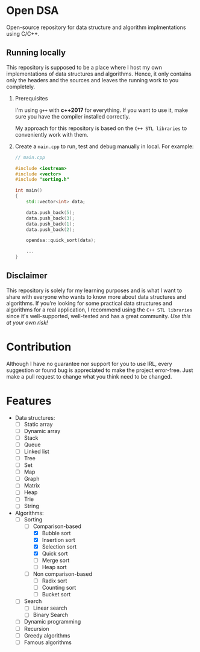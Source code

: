 # Open DSA

Open-source repository for data structure and algorithm implmentations using C/C++.

## Running locally

This repository is supposed to be a place where I host my own implementations of data structures and algorithms. Hence, it only contains only the headers and the sources and leaves the running work to you completely.

1.  Prerequisites

    I'm using `g++` with **c++2017** for everything. If you want to use it, make sure you have the compiler installed correctly.

    My approach for this repository is based on the `C++ STL libraries` to conveniently work with them.

2.  Create a `main.cpp` to run, test and debug manually in local. For example:

    ```cpp
    // main.cpp

    #include <iostream>
    #include <vector>
    #include "sorting.h" 

    int main()
    {
        std::vector<int> data;

        data.push_back(5);
        data.push_back(3);
        data.push_back(1);
        data.push_back(2);

        opendsa::quick_sort(data);

        ...
    }
    
    ```

## Disclaimer

This repository is solely for my learning purposes and is what I want to share with everyone who wants to know more about data structures and algorithms. If you're looking for some practical data structures and algorithms for a real application, I recommend using the `C++ STL libraries` since it's well-supported, well-tested and has a great community. _Use this at your own risk!_

# Contribution

Although I have no guarantee nor support for you to use IRL, every suggestion or found bug is appreciated to make the project error-free. Just make a pull request to change what you think need to be changed.

# Features

- Data structures:
  - [ ] Static array
  - [ ] Dynamic array
  - [ ] Stack
  - [ ] Queue
  - [ ] Linked list
  - [ ] Tree
  - [ ] Set
  - [ ] Map
  - [ ] Graph
  - [ ] Matrix
  - [ ] Heap
  - [ ] Trie
  - [ ] String

- Algorithms:
  - [ ] Sorting
    - [ ] Comparison-based
      - [X] Bubble sort
      - [X] Insertion sort
      - [X] Selection sort
      - [X] Quick sort
      - [ ] Merge sort
      - [ ] Heap sort
    - [ ] Non comparison-based
      - [ ] Radix sort
      - [ ] Counting sort
      - [ ] Bucket sort
  - [ ] Search
    - [ ] Linear search
    - [ ] Binary Search
  - [ ] Dynamic programming
  - [ ] Recursion
  - [ ] Greedy algorithms
  - [ ] Famous algorithms
